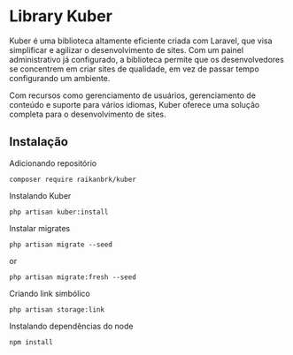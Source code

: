 # Library Kuber
Kuber é uma biblioteca altamente eficiente criada com Laravel, que visa simplificar e agilizar o desenvolvimento de sites. Com um painel administrativo já configurado, a biblioteca permite que os desenvolvedores se concentrem em criar sites de qualidade, em vez de passar tempo configurando um ambiente.

Com recursos como gerenciamento de usuários, gerenciamento de conteúdo e suporte para vários idiomas, Kuber oferece uma solução completa para o desenvolvimento de sites. 

## Instalação
Adicionando repositório
```
composer require raikanbrk/kuber
```

Instalando Kuber
```
php artisan kuber:install
```

Instalar migrates
```
php artisan migrate --seed
```
or
```
php artisan migrate:fresh --seed
```

Criando link simbólico
```
php artisan storage:link
```

Instalando dependências do node
```
npm install
```

